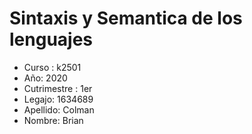 # Sintaxis y Semantica de los lenguajes

* Curso : 	k2501	
* Año: 		2020
* Cutrimestre : 	1er 
* Legajo:		1634689
* Apellido:	Colman	
* Nombre:		Brian